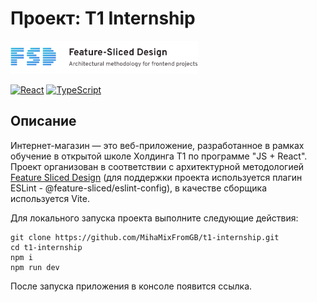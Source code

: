 # Проект: T1 Internship

<img src="/public/icons/FSD.svg" alt="FSD" width="300" />

[![React](https://img.shields.io/badge/React-18-blue?style=flat&logo=react&logoColor=white)](#)
[![TypeScript](https://img.shields.io/badge/TypeScript-blue?style=flat&logo=typescript&logoColor=white)](#)

## Описание

Интернет-магазин — это веб-приложение, разработанное в рамках обучение в открытой школе Холдинга T1 по программе "JS + React". Проект организован в соответствии с архитектурной методологией [Feature Sliced Design](https://feature-sliced.design/docs/get-started/overview) (для поддержки проекта используется плагин ESLint - @feature-sliced/eslint-config), в качестве сборщика используется Vite.

Для локального запуска проекта выполните следующие действия:

```
git clone https://github.com/MihaMixFromGB/t1-internship.git
cd t1-internship
npm i
npm run dev
```

После запуска приложения в консоле появится ссылка.
